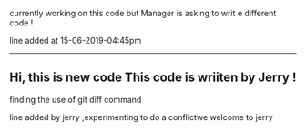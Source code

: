 currently working on this code but Manager is asking to writ e different code !

line added at 15-06-2019-04:45pm

------------------
Hi, this is new code
This code is wriiten by Jerry !
-----------------------------

finding the use of git diff command

line added by jerry ,experimenting to do a conflictwe
welcome to jerry
